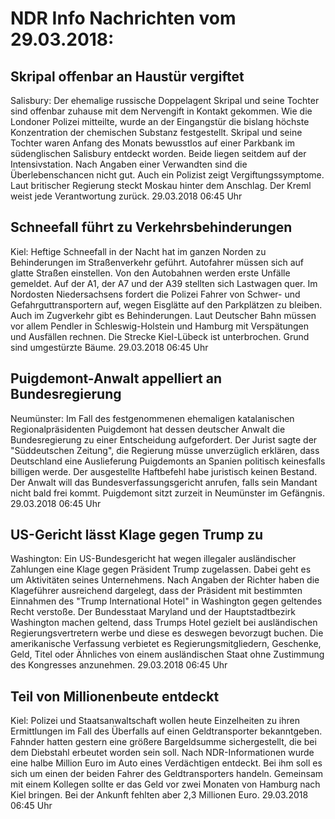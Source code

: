 # NDR Info Nachrichten vom 29.03.2018:


## Skripal offenbar an Haustür vergiftet
Salisbury: Der ehemalige russische Doppelagent Skripal und seine Tochter sind offenbar zuhause mit dem Nervengift in Kontakt gekommen. Wie die Londoner Polizei mitteilte, wurde an der Eingangstür die bislang höchste Konzentration der chemischen Substanz festgestellt. Skripal und seine Tochter waren Anfang des Monats bewusstlos auf einer Parkbank im südenglischen Salisbury entdeckt worden. Beide liegen seitdem auf der Intensivstation. Nach Angaben einer Verwandten sind die Überlebenschancen nicht gut. Auch ein Polizist zeigt Vergiftungssymptome. Laut britischer Regierung steckt Moskau hinter dem Anschlag. Der Kreml weist jede Verantwortung zurück. 29.03.2018 06:45 Uhr 

## Schneefall führt zu Verkehrsbehinderungen
Kiel: Heftige Schneefall in der Nacht hat im ganzen Norden zu Behinderungen im Straßenverkehr geführt. Autofahrer müssen sich auf glatte Straßen einstellen. Von den Autobahnen werden erste Unfälle gemeldet. Auf der A1, der A7 und der A39 stellten sich Lastwagen quer. Im Nordosten Niedersachsens fordert die Polizei Fahrer von Schwer- und Gefahrguttransportern auf, wegen Eisglätte auf den Parkplätzen zu bleiben. Auch im Zugverkehr gibt es Behinderungen. Laut Deutscher Bahn müssen vor allem Pendler in Schleswig-Holstein und Hamburg mit Verspätungen und Ausfällen rechnen. Die Strecke Kiel-Lübeck ist unterbrochen. Grund sind umgestürzte Bäume. 29.03.2018 06:45 Uhr 

## Puigdemont-Anwalt appelliert an Bundesregierung
Neumünster: Im Fall des festgenommenen ehemaligen katalanischen Regionalpräsidenten Puigdemont hat dessen deutscher Anwalt die Bundesregierung zu einer Entscheidung aufgefordert. Der Jurist sagte der "Süddeutschen Zeitung", die Regierung müsse unverzüglich erklären, dass Deutschland eine Auslieferung Puigdemonts an Spanien politisch keinesfalls billigen werde. Der ausgestellte Haftbefehl habe juristisch keinen Bestand. Der Anwalt will das Bundesverfassungsgericht anrufen, falls sein Mandant nicht bald frei kommt. Puigdemont sitzt zurzeit in Neumünster im Gefängnis. 29.03.2018 06:45 Uhr 

## US-Gericht lässt Klage gegen Trump zu
Washington: Ein US-Bundesgericht hat wegen illegaler ausländischer Zahlungen eine Klage gegen Präsident Trump zugelassen. Dabei geht es um Aktivitäten seines Unternehmens. Nach Angaben der Richter haben die Klageführer ausreichend dargelegt, dass der Präsident mit bestimmten Einnahmen des "Trump International Hotel" in Washington gegen geltendes Recht verstoße. Der Bundesstaat Maryland und der Hauptstadtbezirk Washington machen geltend, dass Trumps Hotel gezielt bei ausländischen Regierungsvertretern werbe und diese es deswegen bevorzugt buchen. Die amerikanische Verfassung verbietet es Regierungsmitgliedern, Geschenke, Geld, Titel oder Ähnliches von einem ausländischen Staat ohne Zustimmung des Kongresses anzunehmen. 29.03.2018 06:45 Uhr 

## Teil von Millionenbeute entdeckt
Kiel:		Polizei und Staatsanwaltschaft wollen heute Einzelheiten zu ihren Ermittlungen im Fall des Überfalls auf einen Geldtransporter bekanntgeben. Fahnder hatten gestern eine größere Bargeldsumme sichergestellt, die bei dem Diebstahl erbeutet worden sein soll. Nach NDR-Informationen wurde eine halbe Million Euro im Auto eines Verdächtigen entdeckt. Bei ihm soll es sich um einen der beiden Fahrer des Geldtransporters handeln. Gemeinsam mit einem Kollegen sollte er das Geld vor zwei Monaten von Hamburg nach Kiel bringen. Bei der Ankunft fehlten aber 2,3 Millionen Euro. 29.03.2018 06:45 Uhr 
